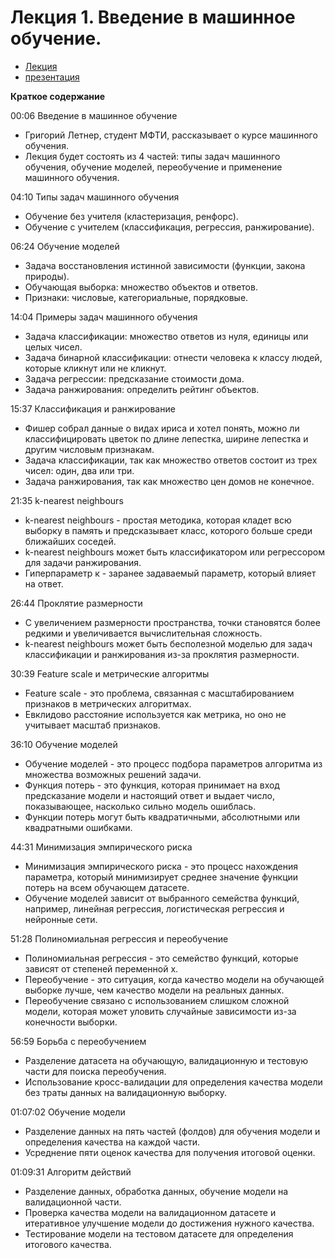 # Лекция 1. Введение в машинное обучение.

* [Лекция](https://www.youtube.com/watch?v=LcvKd42DGQU)
* [презентация](https://docs.google.com/presentation/d/1yi_dbIPsMqvdUoyaaDoxsVQi0_aOjl_E/edit?usp=sharing&ouid=104379615679964018037&rtpof=true&sd=true)


**Краткое содержание**

00:06 Введение в машинное обучение

* Григорий Летнер, студент МФТИ, рассказывает о курсе машинного обучения.
* Лекция будет состоять из 4 частей: типы задач машинного обучения, обучение моделей, переобучение и применение машинного обучения.

04:10 Типы задач машинного обучения

* Обучение без учителя (кластеризация, ренфорс).
* Обучение с учителем (классификация, регрессия, ранжирование).

06:24 Обучение моделей

* Задача восстановления истинной зависимости (функции, закона природы).
* Обучающая выборка: множество объектов и ответов.
* Признаки: числовые, категориальные, порядковые.

14:04 Примеры задач машинного обучения

* Задача классификации: множество ответов из нуля, единицы или целых чисел.
* Задача бинарной классификации: отнести человека к классу людей, которые кликнут или не кликнут.
* Задача регрессии: предсказание стоимости дома.
* Задача ранжирования: определить рейтинг объектов.

15:37 Классификация и ранжирование

* Фишер собрал данные о видах ириса и хотел понять, можно ли классифицировать цветок по длине лепестка, ширине лепестка и другим числовым признакам.
* Задача классификации, так как множество ответов состоит из трех чисел: один, два или три.
* Задача ранжирования, так как множество цен домов не конечное.

21:35 k-nearest neighbours

* k-nearest neighbours - простая методика, которая кладет всю выборку в память и предсказывает класс, которого больше среди ближайших соседей.
* k-nearest neighbours может быть классификатором или регрессором для задачи ранжирования.
* Гиперпараметр к - заранее задаваемый параметр, который влияет на ответ.

26:44 Проклятие размерности

* С увеличением размерности пространства, точки становятся более редкими и увеличивается вычислительная сложность.
* k-nearest neighbours может быть бесполезной моделью для задач классификации и ранжирования из-за проклятия размерности.

30:39 Feature scale и метрические алгоритмы

* Feature scale - это проблема, связанная с масштабированием признаков в метрических алгоритмах.
* Евклидово расстояние используется как метрика, но оно не учитывает масштаб признаков.

36:10 Обучение моделей

* Обучение моделей - это процесс подбора параметров алгоритма из множества возможных решений задачи.
* Функция потерь - это функция, которая принимает на вход предсказание модели и настоящий ответ и выдает число, показывающее, насколько сильно модель ошиблась.
* Функции потерь могут быть квадратичными, абсолютными или квадратными ошибками.

44:31 Минимизация эмпирического риска

* Минимизация эмпирического риска - это процесс нахождения параметра, который минимизирует среднее значение функции потерь на всем обучающем датасете.
* Обучение моделей зависит от выбранного семейства функций, например, линейная регрессия, логистическая регрессия и нейронные сети.

51:28 Полиномиальная регрессия и переобучение

* Полиномиальная регрессия - это семейство функций, которые зависят от степеней переменной x.
* Переобучение - это ситуация, когда качество модели на обучающей выборке лучше, чем качество модели на реальных данных.
* Переобучение связано с использованием слишком сложной модели, которая может уловить случайные зависимости из-за конечности выборки.

56:59 Борьба с переобучением

* Разделение датасета на обучающую, валидационную и тестовую части для поиска переобучения.
* Использование кросс-валидации для определения качества модели без траты данных на валидационную выборку.

01:07:02 Обучение модели

* Разделение данных на пять частей (фолдов) для обучения модели и определения качества на каждой части.
* Усреднение пяти оценок качества для получения итоговой оценки.

01:09:31 Алгоритм действий

* Разделение данных, обработка данных, обучение модели на валидационной части.
* Проверка качества модели на валидационном датасете и итеративное улучшение модели до достижения нужного качества.
* Тестирование модели на тестовом датасете для определения итогового качества.


